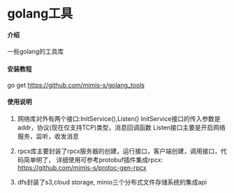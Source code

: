 # golang工具

#### 介绍
一些golang的工具库

#### 安装教程

go get https://github.com/mimis-s/golang_tools

#### 使用说明

1.  网络库对外有两个接口:InitService(),Listen()
    InitService接口的传入参数是addr，协议(现在仅支持TCP)类型，消息回调函数
    Listen接口主要是开启网络服务，监听，收发消息

2.  rpcx库主要封装了rpcx服务器的创建，运行接口，客户端创建，调用接口，代码简单明了，
    详细使用可参考protobuf插件集成rpcx: https://github.com/mimis-s/protoc-gen-rpcx

3.  dfs封装了s3,cloud storage, minio三个分布式文件存储系统的集成api